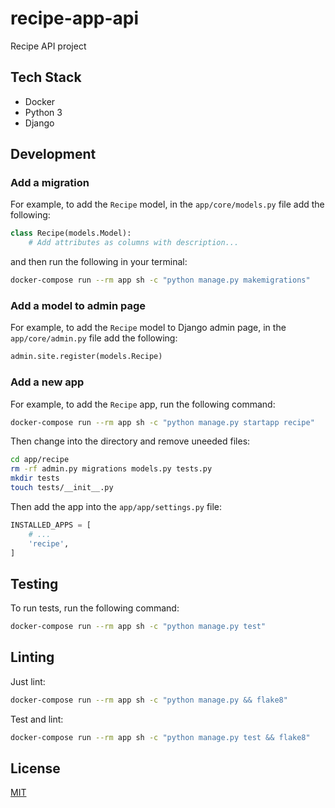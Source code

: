 # recipe-app-api

Recipe API project

## Tech Stack

- Docker
- Python 3
- Django

## Development

### Add a migration

For example, to add the `Recipe` model, in the `app/core/models.py` file add the following:

```python
class Recipe(models.Model):
    # Add attributes as columns with description...
```

and then run the following in your terminal:

```bash
docker-compose run --rm app sh -c "python manage.py makemigrations"
```

### Add a model to admin page

For example, to add the `Recipe` model to Django admin page, in the `app/core/admin.py` file add the following:

```python
admin.site.register(models.Recipe)
```

### Add a new app

For example, to add the `Recipe` app, run the following command:

```bash
docker-compose run --rm app sh -c "python manage.py startapp recipe"
```

Then change into the directory and remove uneeded files:

```bash
cd app/recipe
rm -rf admin.py migrations models.py tests.py
mkdir tests
touch tests/__init__.py
```

Then add the app into the `app/app/settings.py` file:

```python
INSTALLED_APPS = [
    # ...
    'recipe',
]
```

## Testing

To run tests, run the following command:

```bash
docker-compose run --rm app sh -c "python manage.py test"
```

## Linting

Just lint:

```bash
docker-compose run --rm app sh -c "python manage.py && flake8"
```

Test and lint:

```bash
docker-compose run --rm app sh -c "python manage.py test && flake8"
```

## License

[MIT](https://choosealicense.com/licenses/mit/)
